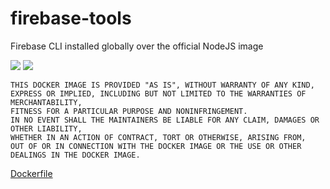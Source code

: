 # firebase-tools

Firebase CLI installed globally over the official NodeJS image

[![](https://images.microbadger.com/badges/version/andreysenov/firebase-tools.svg)](https://microbadger.com/images/andreysenov/firebase-tools)
[![](https://images.microbadger.com/badges/image/andreysenov/firebase-tools.svg)](https://microbadger.com/images/andreysenov/firebase-tools)

```
THIS DOCKER IMAGE IS PROVIDED "AS IS", WITHOUT WARRANTY OF ANY KIND,
EXPRESS OR IMPLIED, INCLUDING BUT NOT LIMITED TO THE WARRANTIES OF MERCHANTABILITY,
FITNESS FOR A PARTICULAR PURPOSE AND NONINFRINGEMENT.
IN NO EVENT SHALL THE MAINTAINERS BE LIABLE FOR ANY CLAIM, DAMAGES OR OTHER LIABILITY,
WHETHER IN AN ACTION OF CONTRACT, TORT OR OTHERWISE, ARISING FROM,
OUT OF OR IN CONNECTION WITH THE DOCKER IMAGE OR THE USE OR OTHER DEALINGS IN THE DOCKER IMAGE.
```

[Dockerfile](https://github.com/AndreySenov/dockerfiles/blob/master/firebase-tools/Dockerfile)
